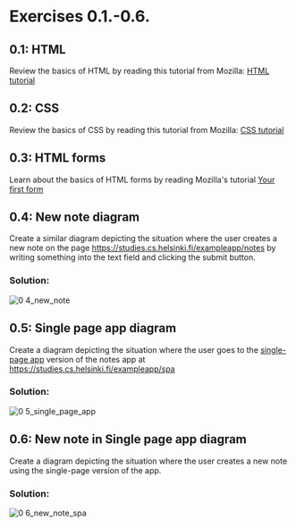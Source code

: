 # Exercises 0.1.-0.6.

## 0.1: HTML
Review the basics of HTML by reading this tutorial from Mozilla: [HTML tutorial](https://developer.mozilla.org/en-US/docs/Learn/Getting_started_with_the_web/HTML_basics)

## 0.2: CSS
Review the basics of CSS by reading this tutorial from Mozilla: [CSS tutorial](https://developer.mozilla.org/en-US/docs/Learn/Getting_started_with_the_web/CSS_basics)

## 0.3: HTML forms
Learn about the basics of HTML forms by reading Mozilla's tutorial [Your first form](https://developer.mozilla.org/en-US/docs/Learn/Forms/Your_first_form)

## 0.4: New note diagram
Create a similar diagram depicting the situation where the user creates a new note on the page https://studies.cs.helsinki.fi/exampleapp/notes by writing something into the text field and clicking the submit button.

### Solution:

![0 4_new_note](https://user-images.githubusercontent.com/48602973/229934521-96e6215c-3411-4891-a242-16c2c2ccee77.png)

## 0.5: Single page app diagram
Create a diagram depicting the situation where the user goes to the [single-page app](https://fullstackopen.com/en/part0/fundamentals_of_web_apps#single-page-app) version of the notes app at https://studies.cs.helsinki.fi/exampleapp/spa

### Solution:

![0 5_single_page_app](https://user-images.githubusercontent.com/48602973/229935723-3a87437d-0e7d-4f8d-b3f7-4433dcf7e128.png)

## 0.6: New note in Single page app diagram
Create a diagram depicting the situation where the user creates a new note using the single-page version of the app.

### Solution:

![0 6_new_note_spa](https://user-images.githubusercontent.com/48602973/229936673-5a970137-5255-4599-943c-bd4828106ecf.png)

